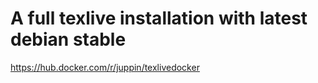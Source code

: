 # A full texlive installation with latest debian stable

https://hub.docker.com/r/juppin/texlivedocker
